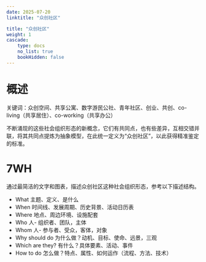 ```yaml
---
date: 2025-07-20
linktitle: "众创社区"

title: "众创社区"
weight: 1
cascade:
    type: docs
    no_list: true
    bookHidden: false
---
```


# 概述

关键词：众创空间、共享公寓、数字游民公社、青年社区、创业、共创、co-living（共享居住）、co-working（共享办公）

不断涌现的这些社会组织形态的新概念，它们有共同点，也有些差异，互相交错并联，将其共同点提炼为抽象模型，在此统一定义为“众创社区”，以此获得精准鉴定的标准。


# 7WH

通过最简洁的文字和图表，描述众创社区这种社会组织形态，参考以下描述结构。

   - What 主题、定义、是什么  
   - When 时间线、发展周期、历史背景、活动日历表  
   - Where 地点、周边环境、设施配套  
   - Who 人- 组织者、团队，主体  
   - Whom 人- 参与者、受众，客体，对象  
   - Why should do 为什么做？动机、目标、使命、远景，三观  
   - Which are they? 有什么？具体要素、活动、事件
   - How to do 怎么做？特点、属性、如何运作（流程、方法、技术）    

